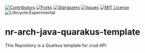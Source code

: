 [![Contributors](https://img.shields.io/github/contributors/bcgov/nr-arch-java-quarakus-template)](/../../graphs/contributors)
[![Forks](https://img.shields.io/github/forks/bcgov/nr-arch-java-quarakus-template)](/../../network/members)
[![Stargazers](https://img.shields.io/github/stars/bcgov/nr-arch-java-quarakus-template)](/../../stargazers)
[![Issues](https://img.shields.io/github/issues/bcgov/nr-arch-java-quarakus-template)](/../../issues)
[![MIT License](https://img.shields.io/github/license/bcgov/nr-arch-java-quarakus-template.svg)](/LICENSE.md)
![Lifecycle:Experimental](https://img.shields.io/badge/Lifecycle-Experimental-339999)
# nr-arch-java-quarakus-template
This Repository is a Quarkus template for crud API.
